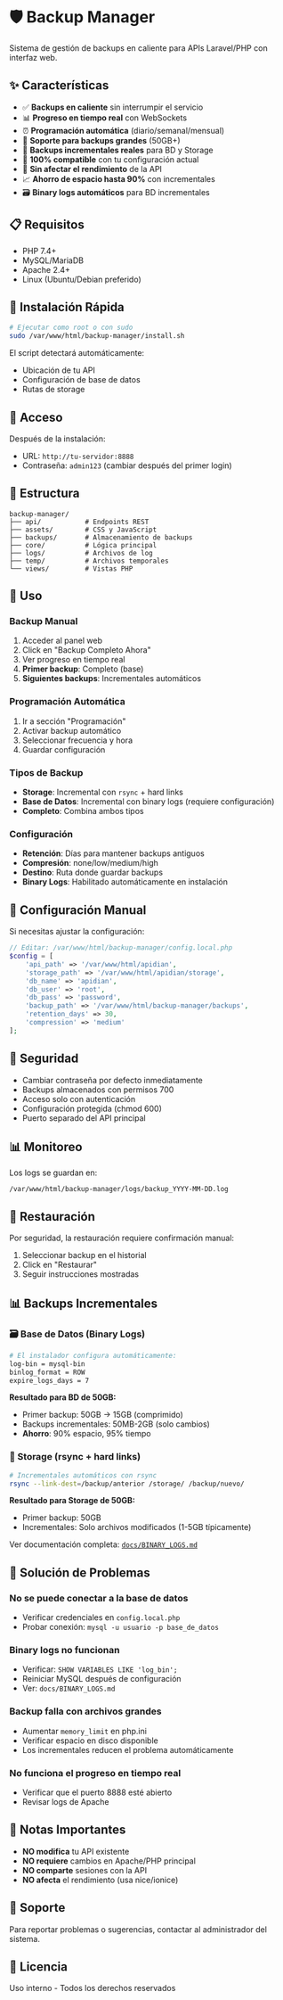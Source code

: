 # 🛡️ Backup Manager

Sistema de gestión de backups en caliente para APIs Laravel/PHP con interfaz web.

## ✨ Características

- ✅ **Backups en caliente** sin interrumpir el servicio
- 📊 **Progreso en tiempo real** con WebSockets
- ⏰ **Programación automática** (diario/semanal/mensual)
- 💾 **Soporte para backups grandes** (50GB+)
- 🔄 **Backups incrementales reales** para BD y Storage
- 🎯 **100% compatible** con tu configuración actual
- 🚀 **Sin afectar el rendimiento** de la API
- 📈 **Ahorro de espacio hasta 90%** con incrementales
- 🗃️ **Binary logs automáticos** para BD incrementales

## 📋 Requisitos

- PHP 7.4+
- MySQL/MariaDB
- Apache 2.4+
- Linux (Ubuntu/Debian preferido)

## 🚀 Instalación Rápida

```bash
# Ejecutar como root o con sudo
sudo /var/www/html/backup-manager/install.sh
```

El script detectará automáticamente:
- Ubicación de tu API
- Configuración de base de datos
- Rutas de storage

## 🔐 Acceso

Después de la instalación:
- URL: `http://tu-servidor:8888`
- Contraseña: `admin123` (cambiar después del primer login)

## 📁 Estructura

```
backup-manager/
├── api/           # Endpoints REST
├── assets/        # CSS y JavaScript
├── backups/       # Almacenamiento de backups
├── core/          # Lógica principal
├── logs/          # Archivos de log
├── temp/          # Archivos temporales
└── views/         # Vistas PHP
```

## 🎯 Uso

### Backup Manual
1. Acceder al panel web
2. Click en "Backup Completo Ahora"
3. Ver progreso en tiempo real
4. **Primer backup**: Completo (base)
5. **Siguientes backups**: Incrementales automáticos

### Programación Automática
1. Ir a sección "Programación"
2. Activar backup automático
3. Seleccionar frecuencia y hora
4. Guardar configuración

### Tipos de Backup
- **Storage**: Incremental con `rsync` + hard links
- **Base de Datos**: Incremental con binary logs (requiere configuración)
- **Completo**: Combina ambos tipos

### Configuración
- **Retención**: Días para mantener backups antiguos
- **Compresión**: none/low/medium/high
- **Destino**: Ruta donde guardar backups
- **Binary Logs**: Habilitado automáticamente en instalación

## 🔧 Configuración Manual

Si necesitas ajustar la configuración:

```php
// Editar: /var/www/html/backup-manager/config.local.php
$config = [
    'api_path' => '/var/www/html/apidian',
    'storage_path' => '/var/www/html/apidian/storage',
    'db_name' => 'apidian',
    'db_user' => 'root',
    'db_pass' => 'password',
    'backup_path' => '/var/www/html/backup-manager/backups',
    'retention_days' => 30,
    'compression' => 'medium'
];
```

## 🚨 Seguridad

- Cambiar contraseña por defecto inmediatamente
- Backups almacenados con permisos 700
- Acceso solo con autenticación
- Configuración protegida (chmod 600)
- Puerto separado del API principal

## 📊 Monitoreo

Los logs se guardan en:
```
/var/www/html/backup-manager/logs/backup_YYYY-MM-DD.log
```

## 🔄 Restauración

Por seguridad, la restauración requiere confirmación manual:

1. Seleccionar backup en el historial
2. Click en "Restaurar"
3. Seguir instrucciones mostradas

## 📊 Backups Incrementales

### 🗃️ Base de Datos (Binary Logs)
```bash
# El instalador configura automáticamente:
log-bin = mysql-bin
binlog_format = ROW
expire_logs_days = 7
```

**Resultado para BD de 50GB:**
- Primer backup: 50GB → 15GB (comprimido)
- Backups incrementales: 50MB-2GB (solo cambios)
- **Ahorro**: 90% espacio, 95% tiempo

### 📁 Storage (rsync + hard links)
```bash
# Incrementales automáticos con rsync
rsync --link-dest=/backup/anterior /storage/ /backup/nuevo/
```

**Resultado para Storage de 50GB:**
- Primer backup: 50GB
- Incrementales: Solo archivos modificados (1-5GB típicamente)

Ver documentación completa: [`docs/BINARY_LOGS.md`](docs/BINARY_LOGS.md)

## 🐛 Solución de Problemas

### No se puede conectar a la base de datos
- Verificar credenciales en `config.local.php`
- Probar conexión: `mysql -u usuario -p base_de_datos`

### Binary logs no funcionan
- Verificar: `SHOW VARIABLES LIKE 'log_bin';`
- Reiniciar MySQL después de configuración
- Ver: `docs/BINARY_LOGS.md`

### Backup falla con archivos grandes
- Aumentar `memory_limit` en php.ini
- Verificar espacio en disco disponible
- Los incrementales reducen el problema automáticamente

### No funciona el progreso en tiempo real
- Verificar que el puerto 8888 esté abierto
- Revisar logs de Apache

## 📝 Notas Importantes

- **NO modifica** tu API existente
- **NO requiere** cambios en Apache/PHP principal
- **NO comparte** sesiones con la API
- **NO afecta** el rendimiento (usa nice/ionice)

## 🤝 Soporte

Para reportar problemas o sugerencias, contactar al administrador del sistema.

## 📜 Licencia

Uso interno - Todos los derechos reservados